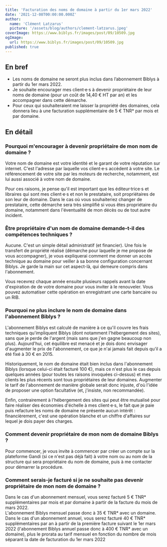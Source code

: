 ```yaml
---
title: 'Facturation des noms de domaine à partir du 1er mars 2022'
date: '2021-12-08T00:00:00.000Z'
author:
  name: 'Clément Latzarus'
  picture: '/assets/blog/authors/clement-latzarus.jpeg'
coverImage: https://www.biblys.fr/images/post/09/10509.jpg
ogImage:
  url: https://www.biblys.fr/images/post/09/10509.jpg
published: true
---
```


En bref
-------

- Les noms de domaine ne seront plus inclus dans l’abonnement Biblys à partir du 1er mars 2022.
- Je souhaite encourager mes client·e·s à devenir propriétaire de leur noms de domaine (pour un coût de 14,40 € HT par an) et les accompagner dans cette démarche.
- Pour ceux qui souhaiteraient me laisser la propriété des domaines, cela donnera lieu à une facturation supplémentaire de 5 € TNR\* par mois et par domaine.
 
En détail
---------

### Pourquoi m&#039;encourager à devenir propriétaire de mon nom de domaine ?

Votre nom de domaine est votre identité et le garant de votre réputation sur internet. C&#039;est l&#039;adresse par laquelle vos client·e·s accèdent à votre site. Le référencement de votre site par les moteurs de recherche, notamment, est lui aussi associé à votre nom de domaine.

Pour ces raisons, je pense qu&#039;il est important que les éditeur·trice·s et libraires qui sont mes client·e·s et non le prestataire, soit propriétaires de son leur de domaine. Dans le cas où vous souhaiteriez changer de prestataire, cette démarche sera très simplifié si vous êtes propriétaire du domaine, notamment dans l&#039;éventualité de mon décès ou de tout autre incident.

### Être propriétaire d&#039;un nom de domaine demande-t-il des compétences techniques ?

Aucune. C&#039;est un simple détail administratif (et financier). Une fois le transfert de propriété réalisé (démarche pour laquelle je me propose de vous accompagner), je vous expliquerai comment me donner un accès technique au domaine pour veiller à sa bonne configuration concernant Biblys. Je garde la main sur cet aspect-là, qui demeure compris dans l&#039;abonnement.

Vous recevrez chaque année ensuite plusieurs rappels avant la date d&#039;expiration de de votre domaine pour vous inviter à le renouveler. Vous pouvez automatiser cette opération en enregistrant une carte bancaire ou un RIB.

### Pourquoi ne plus inclure le nom de domaine dans l&#039;abonnement Biblys ?

L&#039;abonnement Biblys est calculé de manière à ce qu&#039;il couvre les frais techniques qu&#039;impliquent Biblys (dont notamment l&#039;hébergement des sites), sans que je perde de l&#039;argent (mais sans que j&#039;en gagne beaucoup non plus). Aujourd&#039;hui, cet équilibre est menacé et je dois donc envisager d&#039;augmenter le prix de l&#039;abonnement, ce que je n&#039;ai jamais fait depuis qu&#039;il a été fixé à 30 € en 2015.

Historiquement, le nom de domaine était bien inclus dans l&#039;abonnement Biblys (lorsque celui-ci était facturé 100 €), mais ce n&#039;est plus le cas depuis quelques années (pour toutes les raisons invoquées ci-dessus) et mes clients les plus récents sont tous propriétaires de leur domaines. Augmenter le tarif de l&#039;abonnement de manière globale serait donc injuste, d&#039;où l&#039;idée de proposer une option facultative (et, j&#039;insiste, non recommandée).

Enfin, contrairement à l&#039;hébergement des sites qui peut être mutualisé pour faire réaliser des économies d&#039;échelle à mes client·e·s, le fait que je paie puis refacture les noms de domaine ne présente aucun intérêt : financièrement, c&#039;est une opération blanche et un chiffre d&#039;affaires sur lequel je dois payer des charges.

### Comment devenir propriétaire de mon nom de domaine Biblys ?

Pour commencer, je vous invite à commencer par créer un compte sur la plateforme Gandi (si ce n&#039;est pas déjà fait) à votre nom ou au nom de la structure qui sera propriétaire du nom de domaine, puis à me contacter pour démarrer la procédure.

### Comment serais-je facturé si je ne souhaite pas devenir propriétaire de mon nom de domaine ?

Dans le cas d&#039;un abonnement mensuel, vous serez facturé 5 € TNR\* supplémentaires par mois et par domaine à partir de la facture du mois de mars 2022.   
 L&#039;abonnement Biblys mensuel passe donc à 35 € TNR\* avec un domaine.  
 Dans le cas d&#039;un abonnement annuel, vous serez facturé 40 € TNR\* supplémentaires par an à partir de la première facture suivant le 1er mars 2022 (l&#039;abonnement Biblys annuel passe donc à 400 € TNR\* avec un domaine), plus le prorata au tarif mensuel en fonction du nombre de mois séparant la date de facturation du 1er mars 2022
